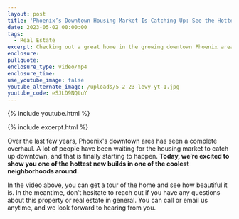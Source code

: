 ```yaml
---
layout: post
title: 'Phoenix’s Downtown Housing Market Is Catching Up: See the Hottest New Build'
date: 2023-05-02 00:00:00
tags:
  - Real Estate
excerpt: Checking out a great home in the growing downtown Phoenix area.
enclosure:
pullquote:
enclosure_type: video/mp4
enclosure_time:
use_youtube_image: false
youtube_alternate_image: /uploads/5-2-23-levy-yt-1.jpg
youtube_code: eSJLD9NQtuY
---
```

{% include youtube.html %}

{% include excerpt.html %}

Over the last few years, Phoenix's downtown area has seen a complete overhaul. A lot of people have been waiting for the housing market to catch up downtown, and that is finally starting to happen. **Today, we’re excited to show you one of the hottest new builds in one of the coolest neighborhoods around.**

In the video above, you can get a tour of the home and see how beautiful it is. In the meantime, don’t hesitate to reach out if you have any questions about this property or real estate in general. You can call or email us anytime, and we look forward to hearing from you.